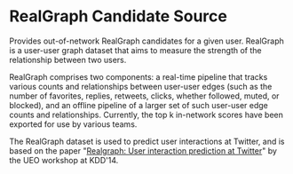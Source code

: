 # RealGraph Candidate Source

Provides out-of-network RealGraph candidates for a given user. RealGraph is a user-user graph dataset that aims to measure the strength of the relationship between two users.

RealGraph comprises two components: a real-time pipeline that tracks various counts and relationships between user-user edges (such as the number of favorites, replies, retweets, clicks, whether followed, muted, or blocked), and an offline pipeline of a larger set of such user-user edge counts and relationships. Currently, the top k in-network scores have been exported for use by various teams.

The RealGraph dataset is used to predict user interactions at Twitter, and is based on the paper "[Realgraph: User interaction prediction at Twitter](http://www.ueo-workshop.com/wp-content/uploads/2014/04/sig-alternate.pdf)" by the UEO workshop at KDD'14.

